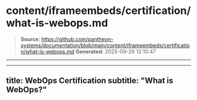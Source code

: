 # content/iframeembeds/certification/what-is-webops.md

> **Source**: https://github.com/pantheon-systems/documentation/blob/main/content/iframeembeds/certification/what-is-webops.md
> **Generated**: 2025-09-26 12:10:47

---

---
title: WebOps Certification
subtitle: "What is WebOps?"
---

<Partial file="certification-guide/what-is-webops.md" />

